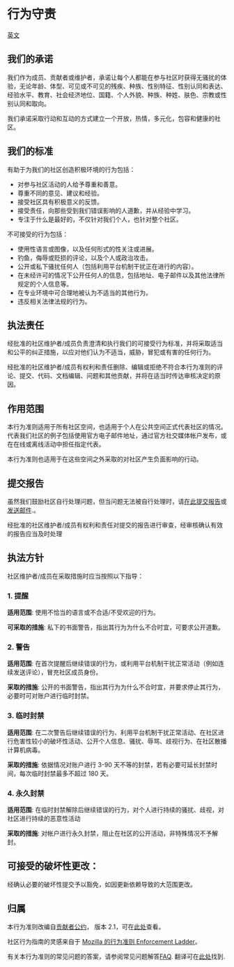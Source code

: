 # 行为守责

[英文](/CODE_OF_CONDUCT.md)

## 我们的承诺

我们作为成员、贡献者或维护者，承诺让每个人都能在参与社区时获得无骚扰的体验，无论年龄、体型、可见或不可见的残疾、种族、性别特征、性别认同和表达、经验水平、教育、社会经济地位、国籍、个人外貌、种族、种姓、肤色、宗教或性别认同和取向。

我们承诺采取行动和互动的方式建立一个开放，热情，多元化，包容和健康的社区。

## 我们的标准

有助于为我们的社区创造积极环境的行为包括：

* 对参与社区活动的人给予尊重和善意。
* 尊重不同的意见、建议和经验。
* 接受社区具有积极意义的反馈。
* 接受责任，向那些受到我们错误影响的人道歉，并从经验中学习。
* 专注于什么是最好的，不仅针对我们个人，也针对整个社区。

不可接受的行为包括：

* 使用性语言或图像，以及任何形式的性关注或进展。
* 钓鱼，侮辱或贬损的评论，以及个人或政治攻击。
* 公开或私下骚扰任何人（包括利用平台机制干扰正在进行的内容）。
* 在未经许可的情况下公开任何人的信息，包括地址、电子邮件以及其他法律所规定的个人信息等。
* 在专业环境中可合理地被认为不适当的其他行为。
* 违反相关法律法规的行为。

## 执法责任

经批准的社区维护者/成员负责澄清和执行我们的可接受行为标准，并将采取适当和公平的纠正措施，以应对他们认为不适当，威胁，冒犯或有害的任何行为。

经批准的社区维护者/成员有权利和责任删除、编辑或拒绝不符合本行为准则的评论、提交、代码、文档编辑、问题和其他贡献，并将在适当时传达审核决定的原因。

## 作用范围

本行为准则适用于所有社区空间，也适用于个人在公共空间正式代表社区的情况。代表我们社区的例子包括使用官方电子邮件地址，通过官方社交媒体帐户发布，或在在线或离线活动中担任指定代表。

本行为准则也适用于在这些空间之外采取的对社区产生负面影响的行动。

## 提交报告

虽然我们鼓励社区自行处理问题，但当问题无法被自行处理时，请[在此提交报告]()或[发送邮件](mailto:msyark@126.com).。

经批准的社区维护者/成员有权利和责任对提交的报告进行审查，经审核确认有效的报告应当及时处理

## 执法方针

社区维护者/成员在采取措施时应当按照以下指导：

### 1. 提醒

**适用范围**: 使用不恰当的语言或不合适/不受欢迎的行为。

**可采取的措施**: 私下的书面警告，指出其行为为什么不合时宜，可要求公开道歉。 


### 2. 警告

**适用范围**: 在首次提醒后继续错误的行为，或利用平台机制干扰正常活动（例如连续发送评论），冒充社区成员身份。

**采取的措施**: 公开的书面警告，指出其行为为什么不合时宜，并要求停止其行为，必要时可对账户进行临时封禁。

### 3. 临时封禁

**适用范围**: 在二次警告后继续错误的行为、利用平台机制干扰正常活动、在社区进行危害性较小的破坏性活动、公开个人信息、骚扰、辱骂、歧视行为、在社区散播计算机病毒。

**采取的措施**: 依据情况对账户进行 3-90 天不等的封禁，若有必要可延长封禁时间，每次临时封禁最多不超过 180 天。

### 4. 永久封禁

**适用范围**: 在临时封禁解除后继续错误的行为，对个人进行持续的骚扰、歧视，对社区进行持续的恶意性活动

**采取的措施**: 对帐户进行永久封禁，阻止在社区的公开活动，非特殊情况不予解封。

## 可接受的破坏性更改：

经确认必要的破坏性提交予以豁免，如因更新依赖导致的大范围更改。

## 归属

本行为准则改编自[贡献者公约][homepage]，
版本 2.1，可在[此处][v2.1]查看。

社区行为指南的灵感来自于 [Mozilla 的行为准则 Enforcement Ladder][Mozilla CoC]。

有关本行为准则的常见问题的答案，请参阅常见问题解答[FAQ][FAQ]. 翻译可在[此处][translations]找到.

[homepage]: https://www.contributor-covenant.org
[v2.1]: https://www.contributor-covenant.org/version/2/1/code_of_conduct.html
[Mozilla CoC]: https://github.com/mozilla/diversity
[FAQ]: https://www.contributor-covenant.org/faq
[translations]: https://www.contributor-covenant.org/translations
